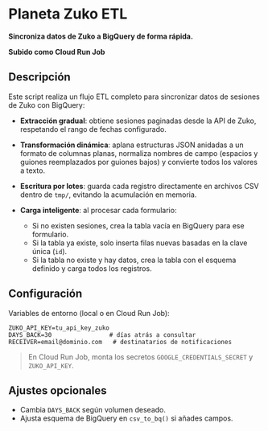 # Planeta Zuko ETL

**Sincroniza datos de Zuko a BigQuery de forma rápida.**

**Subido como Cloud Run Job**

## Descripción

Este script realiza un flujo ETL completo para sincronizar datos de sesiones de Zuko con BigQuery:

* **Extracción gradual**: obtiene sesiones paginadas desde la API de Zuko, respetando el rango de fechas configurado.
* **Transformación dinámica**: aplana estructuras JSON anidadas a un formato de columnas planas, normaliza nombres de campo (espacios y guiones reemplazados por guiones bajos) y convierte todos los valores a texto.
* **Escritura por lotes**: guarda cada registro directamente en archivos CSV dentro de `tmp/`, evitando la acumulación en memoria.
* **Carga inteligente**: al procesar cada formulario:

  * Si no existen sesiones, crea la tabla vacía en BigQuery para ese formulario.
  * Si la tabla ya existe, solo inserta filas nuevas basadas en la clave única (`id`).
  * Si la tabla no existe y hay datos, crea la tabla con el esquema definido y carga todos los registros.

## Configuración

Variables de entorno (local o en Cloud Run Job):

```env
ZUKO_API_KEY=tu_api_key_zuko
DAYS_BACK=30                # días atrás a consultar
RECEIVER=email@dominio.com   # destinatarios de notificaciones
```

> En Cloud Run Job, monta los secretos `GOOGLE_CREDENTIALS_SECRET` y `ZUKO_API_KEY`.

## Ajustes opcionales

* Cambia `DAYS_BACK` según volumen deseado.
* Ajusta esquema de BigQuery en `csv_to_bq()` si añades campos.